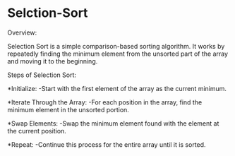 # Selction-Sort
Overview:

Selection Sort is a simple comparison-based sorting algorithm. It works by repeatedly finding the minimum element from the unsorted part of the array and moving it to the beginning.

Steps of Selection Sort:

*Initialize:
-Start with the first element of the array as the current minimum.

*Iterate Through the Array:
-For each position in the array, find the minimum element in the unsorted portion.

*Swap Elements:
-Swap the minimum element found with the element at the current position.

*Repeat:
-Continue this process for the entire array until it is sorted.
